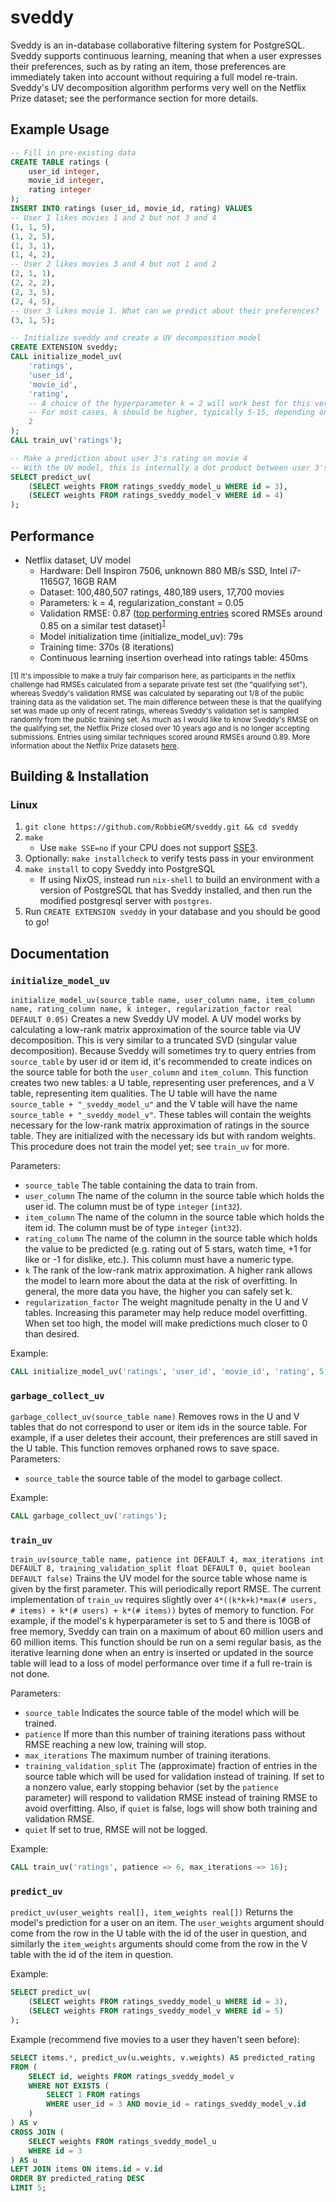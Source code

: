 # sveddy

Sveddy is an in-database collaborative filtering system for PostgreSQL. Sveddy supports continuous learning, meaning that when a user expresses their preferences, such as by rating an item, those preferences are immediately taken into account without requiring a full model re-train. Sveddy's UV decomposition algorithm performs very well on the Netflix Prize dataset; see the performance section for more details. 

## Example Usage

```sql
-- Fill in pre-existing data
CREATE TABLE ratings (
    user_id integer,
    movie_id integer,
    rating integer
);
INSERT INTO ratings (user_id, movie_id, rating) VALUES
-- User 1 likes movies 1 and 2 but not 3 and 4
(1, 1, 5),
(1, 2, 5),
(1, 3, 1),
(1, 4, 2),
-- User 2 likes movies 3 and 4 but not 1 and 2
(2, 1, 1),
(2, 2, 2),
(2, 3, 5),
(2, 4, 5),
-- User 3 likes movie 1. What can we predict about their preferences?
(3, 1, 5);

-- Initialize sveddy and create a UV decomposition model
CREATE EXTENSION sveddy;
CALL initialize_model_uv(
    'ratings',
    'user_id',
    'movie_id',
    'rating',
    -- A choice of the hyperparameter k = 2 will work best for this very simple data.
    -- For most cases, k should be higher, typically 5-15, depending on the amount of data.
    2
);
CALL train_uv('ratings');

-- Make a prediction about user 3's rating on movie 4
-- With the UV model, this is internally a dot product between user 3's weights and movie 4's weights
SELECT predict_uv(
    (SELECT weights FROM ratings_sveddy_model_u WHERE id = 3),
    (SELECT weights FROM ratings_sveddy_model_v WHERE id = 4)
);
```

## Performance
- Netflix dataset, UV model
    - Hardware: Dell Inspiron 7506, unknown 880 MB/s SSD, Intel i7-1165G7, 16GB RAM
    - Dataset: 100,480,507 ratings, 480,189 users, 17,700 movies
    - Parameters: k = 4, regularization\_constant = 0.05
    - Validation RMSE: 0.87 ([top performing entries](https://en.wikipedia.org/wiki/Netflix_Prize) scored RMSEs around 0.85 on a similar test dataset)<sup>[1](#footnote-1)</sup>
    - Model initialization time (initialize\_model\_uv): 79s
    - Training time: 370s (8 iterations)
    - Continuous learning insertion overhead into ratings table: 450ms

<sup><a name='footnote-1'>[1]</a> It's impossible to make a truly fair comparison here, as participants in the netflix challenge had RMSEs calculated from a separate private test set (the "qualifying set"), whereas Sveddy's validation RMSE was calculated by separating out 1/8 of the public training data as the validation set. The main difference between these is that the qualifying set was made up only of recent ratings, whereas Sveddy's validation set is sampled randomly from the public training set. As much as I would like to know Sveddy's RMSE on the qualifying set, the Netflix Prize closed over 10 years ago and is no longer accepting submissions. Entries using similar techniques scored around RMSEs around 0.89. More information about the Netflix Prize datasets [here](https://web.archive.org/web/20070927051207/http://www.netflixprize.com/assets/NetflixPrizeKDD_to_appear.pdf).</sup>

## Building & Installation

### Linux
1. `git clone https://github.com/RobbieGM/sveddy.git && cd sveddy`
2. `make`
    - Use `make SSE=no` if your CPU does not support [SSE3](https://en.wikipedia.org/wiki/Streaming_SIMD_Extensions).
3. Optionally: `make installcheck` to verify tests pass in your environment
4. `make install` to copy Sveddy into PostgreSQL
    - If using NixOS, instead run `nix-shell` to build an environment with a version of PostgreSQL that has Sveddy installed, and then run the modified postgresql server with `postgres`.
5. Run `CREATE EXTENSION sveddy` in your database and you should be good to go!

## Documentation

### `initialize_model_uv`
`initialize_model_uv(source_table name, user_column name, item_column name, rating_column name, k integer, regularization_factor real DEFAULT 0.05)`
Creates a new Sveddy UV model. A UV model works by calculating a low-rank matrix approximation of the source table via UV decomposition. This is very similar to a truncated SVD (singular value decomposition). Because Sveddy will sometimes try to query entries from `source_table` by user id or item id, it's recommended to create indices on the source table for both the `user_column` and `item_column`. This function creates two new tables: a U table, representing user preferences, and a V table, representing item qualities. The U table will have the name `source_table + "_sveddy_model_u"` and the V table will have the name `source_table + "_sveddy_model_v"`. These tables will contain the weights necessary for the low-rank matrix approximation of ratings in the source table. They are initialized with the necessary ids but with random weights. This procedure does not train the model yet; see `train_uv` for more.

Parameters:
- `source_table` The table containing the data to train from. 
- `user_column` The name of the column in the source table which holds the user id. The column must be of type `integer` (`int32`).
- `item_column` The name of the column in the source table which holds the item id. The column must be of type `integer` (`int32`).
- `rating_column` The name of the column in the source table which holds the value to be predicted (e.g. rating out of 5 stars, watch time, +1 for like or -1 for dislike, etc.). This column must have a numeric type.
- `k` The rank of the low-rank matrix approximation. A higher rank allows the model to learn more about the data at the risk of overfitting. In general, the more data you have, the higher you can safely set k.
- `regularization_factor` The weight magnitude penalty in the U and V tables. Increasing this parameter may help reduce model overfitting. When set too high, the model will make predictions much closer to 0 than desired.

Example:
```sql
CALL initialize_model_uv('ratings', 'user_id', 'movie_id', 'rating', 5, 0.1);
```

### `garbage_collect_uv`
`garbage_collect_uv(source_table name)`
Removes rows in the U and V tables that do not correspond to user or item ids in the source table. For example, if a user deletes their account, their preferences are still saved in the U table. This function removes orphaned rows to save space.
Parameters:
- `source_table` the source table of the model to garbage collect.

Example:
```sql
CALL garbage_collect_uv('ratings');
```

### `train_uv`
`train_uv(source_table name, patience int DEFAULT 4, max_iterations int DEFAULT 8, training_validation_split float DEFAULT 0, quiet boolean DEFAULT false)`
Trains the UV model for the source table whose name is given by the first parameter. This will periodically report RMSE. The current implementation of `train_uv` requires slightly over `4*((k*k+k)*max(# users, # items) + k*(# users) + k*(# items))` bytes of memory to function. For example, if the model's k hyperparameter is set to 5 and there is 10GB of free memory, Sveddy can train on a maximum of about 60 million users and 60 million items. This function should be run on a semi regular basis, as the iterative learning done when an entry is inserted or updated in the source table will lead to a loss of model performance over time if a full re-train is not done.

Parameters:
- `source_table` Indicates the source table of the model which will be trained.
- `patience` If more than this number of training iterations pass without RMSE reaching a new low, training will stop.
- `max_iterations` The maximum number of training iterations.
- `training_validation_split` The (approximate) fraction of entries in the source table which will be used for validation instead of training. If set to a nonzero value, early stopping behavior (set by the `patience` parameter) will respond to validation RMSE instead of training RMSE to avoid overfitting. Also, if `quiet` is false, logs will show both training and validation RMSE.
- `quiet` If set to true, RMSE will not be logged.

Example:
```sql
CALL train_uv('ratings', patience => 6, max_iterations => 16);
```

### `predict_uv`
`predict_uv(user_weights real[], item_weights real[])`
Returns the model's prediction for a user on an item. The `user_weights` argument should come from the row in the U table with the id of the user in question, and similarly the `item_weights` arguments should come from the row in the V table with the id of the item in question.

Example:
```sql
SELECT predict_uv(
    (SELECT weights FROM ratings_sveddy_model_u WHERE id = 3),
    (SELECT weights FROM ratings_sveddy_model_v WHERE id = 5)
);
```

Example (recommend five movies to a user they haven't seen before):
```sql
SELECT items.*, predict_uv(u.weights, v.weights) AS predicted_rating
FROM (
    SELECT id, weights FROM ratings_sveddy_model_v
    WHERE NOT EXISTS (
        SELECT 1 FROM ratings 
        WHERE user_id = 3 AND movie_id = ratings_sveddy_model_v.id
    )
) AS v
CROSS JOIN (
    SELECT weights FROM ratings_sveddy_model_u
    WHERE id = 3
) AS u
LEFT JOIN items ON items.id = v.id
ORDER BY predicted_rating DESC
LIMIT 5;
```
